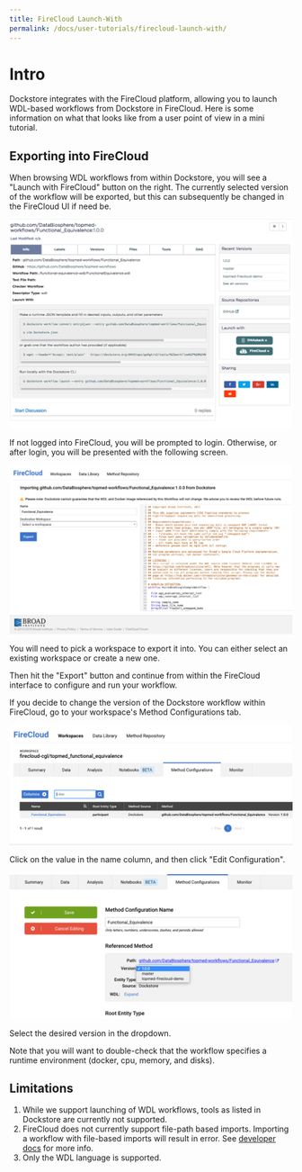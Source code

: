 ```yaml
---
title: FireCloud Launch-With
permalink: /docs/user-tutorials/firecloud-launch-with/
---
```

# Intro

Dockstore integrates with the FireCloud platform, allowing you to launch WDL-based workflows from Dockstore in FireCloud.  Here is some
information on what that looks like from a user point of view in a mini tutorial.

## Exporting into FireCloud

When browsing WDL workflows from within Dockstore, you will see a "Launch with FireCloud" button on the right. The currently selected
version of the workflow will be exported, but this can subsequently be changed in the FireCloud UI if need be.

![WDL workflow](/assets/images/docs/firecloud/firecloud_from_dockstore1.png)

If not logged into FireCloud, you will be prompted to login. Otherwise, or after login, you will be presented with the following screen. 

![WDL workflow import](/assets/images/docs/firecloud/firecloud_from_dockstore2.png)

You will need to pick a workspace to export it into. You can either select an existing workspace or create a new one.

Then hit the "Export" button and continue from within the FireCloud interface to configure and run your workflow.

If you decide to change the version of the Dockstore workflow within FireCloud, go to your workspace's Method Configurations tab.

![Method Configuration List](/assets/images/docs/firecloud/firecloud_workflows_2.png)

Click on the value in the name column, and then click "Edit Configuration".

![Method Configuration](/assets/images/docs/firecloud/firecloud_workflows_1.png)

Select the desired version in the dropdown.
 
Note that you will want to double-check that the workflow specifies a runtime environment (docker, cpu, memory,
and disks). 

## Limitations
1. While we support launching of WDL workflows, tools as listed in Dockstore are currently not supported.
0. FireCloud does not currently support file-path based imports.  Importing a workflow with file-based imports will result in error.  See [developer docs](/docs/publisher-tutorials/for-developers/#converting-file-path-based-imports-to-public-https-based-imports) for more info.
0. Only the WDL language is supported.
